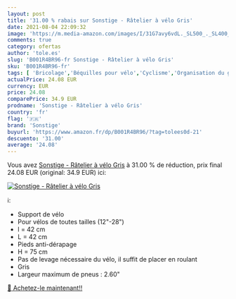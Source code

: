 ```yaml
---
layout: post
title: '31.00 % rabais sur Sonstige - Râtelier à vélo Gris'
date: 2021-08-04 22:09:32
image: 'https://m.media-amazon.com/images/I/31G7avy6vdL._SL500_._SL400_.jpg'
comments: true
category: ofertas
author: 'tole.es'
slug: 'B001R4BR96-fr Sonstige - Râtelier à vélo Gris'
sku: 'B001R4BR96-fr'
tags: [ 'Bricolage','Béquilles pour vélo','Cyclisme','Organisation du garage','Pièces détachées de vélo','Porte-bagages','Rangement et organisation','Râteliers à vélo','Sports et Loisirs','Vêtements et équipement de sport','sonstige','Équipement vélos et accessoires', ]
actualPrice: 24.08 EUR
currency: EUR
price: 24.08
comparePrice: 34.9 EUR
prodname: 'Sonstige - Râtelier à vélo Gris'
country: 'fr'
flag: '🇫🇷'
brand: 'Sonstige'
buyurl: 'https://www.amazon.fr/dp/B001R4BR96/?tag=tolees0d-21'
descuento: '31.00'
average: '24.08'
---
```


Vous avez [Sonstige - Râtelier à vélo Gris](https://www.amazon.fr/dp/B001R4BR96/?tag=tolees0d-21)  à  31.00 % de réduction, prix final  24.08 EUR (original: 34.9 EUR) ici:

[![Sonstige - Râtelier à vélo Gris](https://m.media-amazon.com/images/I/31G7avy6vdL._SL500_._SL400_.jpg)](https://www.amazon.fr/dp/B001R4BR96/?tag=tolees0d-21)

ℹ️:

- Support de vélo
- Pour vélos de toutes tailles (12"-28")
- l = 42 cm
- L = 42 cm
- Pieds anti-dérapage
- H = 75 cm
- Pas de levage nécessaire du vélo, il suffit de placer en roulant
- Gris
- Largeur maximum de pneus : 2.60"

[🛒 Achetez-le maintenant!!](https://www.amazon.fr/dp/B001R4BR96/?tag=tolees0d-21)
